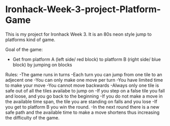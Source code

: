 # Ironhack-Week-3-project-Platform-Game
This is my project for Ironhack Week 3. It is an 80s neon style jump to platforms kind of game.

Goal of the game:
  - Get from platform A (left side/ red block) to platform B (right side/ blue block) by jumping on blocks

Rules:
  -The game runs in turns
  -Each turn you can jump from one tile to an adjecent one
  -You can only make one move per turn
  -You have limited time to make your move
  -You cannot move backwards
  -Always only one tile is safe out of all the tiles availabe to jump on
  -If you step on a false tile you fall and loose, and you go back to the beginning
  -If you do not make a move in the available time span, the tile you are standing on falls and you lose
  -If you get to platform B you win the round.
  -In the next round there is a new safe path and the available time to make a move shortens thus increasing the difficulty of the game.
